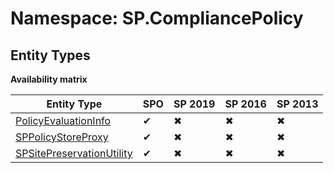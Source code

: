# Namespace: SP.CompliancePolicy
## Entity Types

**Availability matrix**

Entity Type | SPO | SP 2019 | SP 2016 | SP 2013
----------|-----|---------|---------|--------
[PolicyEvaluationInfo](./EntityTypes/PolicyEvaluationInfo.md) | ✔ | ✖ | ✖ | ✖
[SPPolicyStoreProxy](./EntityTypes/SPPolicyStoreProxy.md) | ✔ | ✖ | ✖ | ✖
[SPSitePreservationUtility](./EntityTypes/SPSitePreservationUtility.md) | ✔ | ✖ | ✖ | ✖
